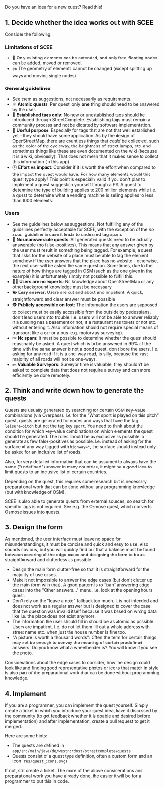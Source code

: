 Do you have an idea for a new quest? Read this!

## 1. Decide whether the idea works out with SCEE

Consider the following:

### Limitations of SCEE
- 🌟 Only existing elements can be extended, and only free-floating nodes can be added, moved or removed.
- ✂️ The geometry of elements cannot be changed (except splitting up ways and moving single nodes)

### General guidelines
- See them as suggestions, not necessarily as requirements.
- ⚛️ **Atomic quests**: Per quest, only **one** thing should need to be answered by the user.
- 🚧 **Established tags only**: No new or unestablished tags should be introduced through StreetComplete. Establishing tags must remain a community process and not be dictated by software implementation. 
- 🤷 **Useful purpose**: Especially for tags that are not that well established yet - they should have some application. As by the design of OpenStreetMap, there are countless things that *could* be collected, such as the color of the cycleway, the brightness of street lamps, etc. and sometimes things like these are even documented on the wiki (because it is a wiki, obviously). That does not mean that it makes sense to collect this information (in this app).
- 🕓 **Effort vs impact**: Consider if it is worth the effort when compared to the impact the quest would have. For how many elements would this quest type apply? This point is especially valid if you don't plan to implement a quest suggestion yourself through a PR. A quest to determine the type of building applies to 200 million elements while i.e. a quest to determine what a vending machine is selling applies to less than 1000 elements. 

### Users
- See the guidelines below as suggestions. Not fulfilling any of the guidelines perfectly acceptable for SCEE, with the exception of the *no spam* guideline in case it leads to undesired tag spam.
- 🤔 **No unanswerable quests**: All generated quests need to be actually answerable (no false-positives). This means that any answer given by the user must result in something being tagged. For example, a quest that asks for the website of a place must be able to tag the element somehow if the user answers that the place has no website - otherwise, the next user will be asked the same question. Sometimes, due to the nature of how things are tagged in OSM (such as the one given in the example) it is unfortunately simply not possible to fulfill this.
- 👨‍💻 **Users are no experts**: No knowledge about OpenStreetMap or any other background knowledge must be necessary
- 🐿️ **Easy answer**: Users are out and about and impatient. A quick, straightforward and clear answer must be possible
- 🕵️ **Publicly accessible on foot**: The information the users are supposed to collect must be easily accessible from the outside by pedestrians, don't lead users into trouble. I.e. users will not be able to answer reliably if a building has a basement or not, if a restaurant has toilets or not etc. without entering it. Also information should not require special means of transport like a car or a bus (e.g. motorway surveying).
- 💤 **No spam**: It must be possible to determine whether the quest should reasonably be asked. A quest which is to be answered in 99% of the time with the same answer is not a good quest, don't bore the users. I.e. asking for any road if it is a one-way road, is silly, because the vast majority of all roads will not be one-ways. 
- 💵 **Valuable Surveyors**: Surveyor time is valuable, they shouldn't be asked to complete data that does not require a survey and can more efficiently be done remotely.

## 2. Think and write down how to generate the quests

Quests are usually generated by searching for certain OSM key-value combinations (via Overpass). I.e. for the "What sport is played on this pitch" quest, quests are generated for nodes and ways that have the tag `leisure=pitch` but not the tag key `sport`.
You need to think about the condition for which key-value combinations on which elements the quest should be generated. The rules should be as exclusive as possible to generate as few false-positives as possible. I.e. instead of asking for the surface of any way tagged with `highway=*`, the surface should instead only be asked for an inclusive list of roads.

Also, for very detailed information that can be assumed to always have the same ("undefined") answer in many countries, it might be a good idea to limit quests to an inclusive list of certain countries.

Depending on the quest, this requires some research but is necessary preparational work that can be done without any programming knowledge (but with knowledge of OSM).

SCEE is also able to generate quests from external sources, so search for specific tags is not required. See e.g. the Osmose quest, which converts Osmose issues into quests.

## 3. Design the form

As mentioned, the user interface must leave no space for misunderstandings, it must be concise and quick and easy to use. Also sounds obvious, but you will quickly find out that a balance must be found between covering all the edge cases and designing the form to be as straightforward and clutterless as possible.

- Design the main form clutter-free so that it is straightforward for the majority of use cases.
- Make it not impossible to answer the edge cases (but don't clutter up the main form with that). A good pattern is to "ban" answering edge cases into the "Other answers..." menu. I.e. look at the opening hours quest.
- Don't rely on the "leave a note" fallback too much. It is not intended and does not work as a regular answer but is designed to cover the case that the question was invalid itself because it was based on wrong data like i.e. the place does not exist anymore.
- The information the user should fill in should be as atomic as possible. Users are impatient. I.e. do not let them fill out a whole address with street name etc. when just the house number is fine too.
- "A picture is worth a thousand words": Often the term for certain things may not be enough to convey the meaning of certain predefined answers. Do you know what a wheelbender is? You will know if you see the photo. 

Considerations about the edge cases to consider, how the design could look like and finding good representative photos or icons that match in style is also part of the preparational work that can be done without programming knowledge.

## 4. Implement

If you are a programmer, you can implement the quest yourself. Simply create a ticket in which you introduce your quest idea, have it discussed by the community (to get feedback whether it is doable and desired before implementation) and after implementation, create a pull request to get it merged.

Here are some hints:
- The quests are defined in `app/src/main/java/de/westnordost/streetcomplete/quests`
- Quests consist of a quest type definition, often a custom form and an icon (`res/quest_icons.svg`)

If not, still create a ticket. The more of the above considerations and preparational work you have already done, the easier it will be for a programmer to put this in code.
